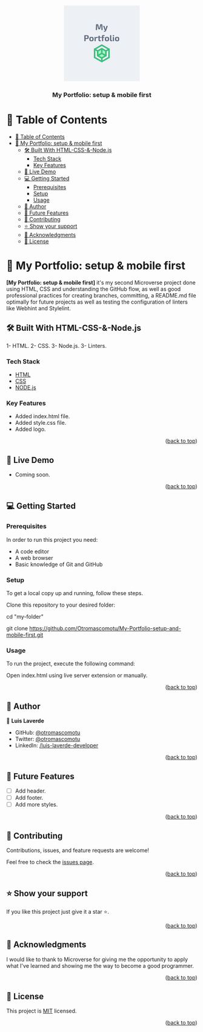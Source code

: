 <a name="readme-top"></a>

<div align="center">

  <img src="./imgs/logo/my_logo.png" alt="logo" width="200"  height="auto" />
  
  <br/>

  <h3><b>My Portfolio: setup & mobile first</b><h3>

</div>

<!-- TABLE OF CONTENTS -->

# 📗 Table of Contents

- [📗 Table of Contents](#-table-of-contents)
- [📖 My Portfolio: setup \& mobile first ](#-my-portfolio-setup--mobile-first-)
  - [🛠 Built With HTML-CSS-\&-Node.js](#-built-with-html-css--nodejs)
    - [Tech Stack ](#tech-stack-)
    - [Key Features ](#key-features-)
  - [🚀 Live Demo ](#-live-demo-)
  - [💻 Getting Started ](#-getting-started-)
    - [Prerequisites ](#prerequisites-)
    - [Setup](#setup)
    - [Usage](#usage)
  - [👥 Author ](#-author-)
  - [🔭 Future Features ](#-future-features-)
  - [🤝 Contributing ](#-contributing-)
  - [⭐️ Show your support ](#️-show-your-support-)
  - [🙏 Acknowledgments ](#-acknowledgments-)
  - [📝 License ](#-license-)

<!-- PROJECT DESCRIPTION -->

# 📖 My Portfolio: setup & mobile first <a name="about-project"></a>

**[My Portfolio: setup & mobile first]** it's my second Microverse project done using HTML, CSS and understanding the GitHub flow, as well as good professional practices for creating branches, committing, a README.md file optimally for future projects as well as testing the configuration of linters like Webhint and Stylelint.

## 🛠 Built With HTML-CSS-&-Node.js<a name="built-with"></a>

1- HTML.
2- CSS.
3- Node.js.
3- Linters.

### Tech Stack <a name="tech-stack"></a>

  <ul>
    <li><a href="[https://developer.mozilla.org/en-US/docs/Web/HTML]">HTML</a></li>
    <li><a href="[https://developer.mozilla.org/en-US/docs/Web/CSS])">CSS</a></li>
    <li><a href="[https://nodejs.org/en]">NODE.js</a></li>
  </ul>

<!-- Features -->
### Key Features <a name="key-features"></a>

- Added index.html file.
- Added style.css file.
- Added logo.

<p align="right">(<a href="#readme-top">back to top</a>)</p>

## 🚀 Live Demo <a name="live-demo"></a>

- Coming soon.

<p align="right">(<a href="#readme-top">back to top</a>)</p>

<!-- GETTING STARTED -->

## 💻 Getting Started <a name="getting-started"></a>

### Prerequisites <a name="prerequisites"></a>

In order to run this project you need:

- A code editor
- A web browser
- Basic knowledge of Git and GitHub

### Setup

To get a local copy up and running, follow these steps.

Clone this repository to your desired folder:

cd "my-folder"

git clone https://github.com/Otromascomotu/My-Portfolio-setup-and-mobile-first.git

### Usage

To run the project, execute the following command:

Open index.html using live server extension or manually.


<p align="right">(<a href="#readme-top">back to top</a>)</p>


## 👥 Author <a name="author"></a>

👤 **Luis Laverde**

- GitHub: [@otromascomotu](https://github.com/otromascomotu)
- Twitter: [@otromascomotu](https://twitter.com/otromascomotu)
- LinkedIn: [/luis-laverde-developer](https://linkedin.com/in/luis-laverde-developer/)

<p align="right">(<a href="#readme-top">back to top</a>)</p>


<!-- FUTURE FEATURES -->

## 🔭 Future Features <a name="future-features"></a>

- [ ] Add header.
- [ ] Add footer.
- [ ] Add more styles.

<p align="right">(<a href="#readme-top">back to top</a>)</p>

<!-- CONTRIBUTING -->
## 🤝 Contributing <a name="contributing"></a>

Contributions, issues, and feature requests are welcome!

Feel free to check the [issues page](../../issues/).

<p align="right">(<a href="#readme-top">back to top</a>)</p>

## ⭐️ Show your support <a name="support"></a>

If you like this project just give it a star ⭐.

<p align="right">(<a href="#readme-top">back to top</a>)</p>

<!-- ACKNOWLEDGEMENTS -->

## 🙏 Acknowledgments <a name="acknowledgements"></a>

I would like to thank to Microverse for giving me the opportunity to apply what I've learned and showing me the way to become a good programmer.

<p align="right">(<a href="#readme-top">back to top</a>)</p>

<!-- LICENSE -->
## 📝 License <a name="license"></a>

This project is [MIT](./LICENSE) licensed.

<p align="right">(<a href="#readme-top">back to top</a>)</p>
